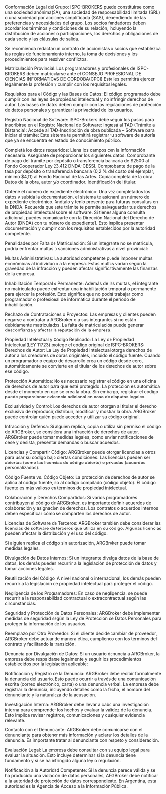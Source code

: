 Conformación Legal del Grupo:
ISPC-BROKERS puede constituirse como una sociedad anónima(SA), una sociedad de responsabilidad limitada (SRL) o una sociedad por acciones simplificada (SAS), dependiendo de las preferencias y necesidades del grupo.
Los socios fundadores deben acordar los términos y condiciones de su relación, incluyendo la distribución de acciones o participaciones, los derechos y obligaciones de cada socio y las cláusulas de salida.

Se recomienda redactar un contrato de accionistas o socios que establezca las reglas de funcionamiento interno, la toma de decisiones y los procedimientos para resolver conflictos.


Matriculación Provincial:
Los programadores y profesionales de ISPC-BROKERS deben matricularse ante el CONSEJO PROFESIONAL DE CIENCIAS INFORMATICAS DE CORDOBA(CPCI)
Esto les permitirá ejercer legalmente la profesión y cumplir con los requisitos legales.


Requisitos para el Código y las Bases de Datos:
El código programado debe cumplir con las leyes de propiedad intelectual y no infringir derechos de autor.
Las bases de datos deben cumplir con las regulaciones de protección de datos personales y garantizar la privacidad de los usuarios.


Registro Nacional de Software:
ISPC-Brokers debe seguir los pasos para inscribirse en el Registro Nacional de Software:
	Ingresá al TAD (Trámite a Distancia): Accede al TAD-Inscripción de obra publicada – Software para iniciar el trámite: Este sistema te permitirá registrar tu software de autoría que ya se encuentra en estado de conocimiento público.
	
Completá los datos requeridos: Llena los campos con la información necesaria. Asegúrate de proporcionar los siguientes datos:
	Comprobante de pago del trámite por depósito o transferencia bancaria de $2500 al Fondo Cooperador Ley 23.412 DNDA-CESSI.
	Comprobante de pago de la tasa por depósito o transferencia bancaria (0,2 % del costo del ejemplar, mínimo $4,11) al Fondo Nacional de las Artes.
	Copia completa de la obra.
	Datos de la obra, autor y/o coordinador.
	Identificación del titular.
	
Obtené el número de expediente electrónico: Una vez completados los datos y subida la documentación, el sistema te asignará un número de expediente electrónico. Anótalo y tenlo presente para futuras consultas en la DNDA.
	Recuerda que este trámite te permite salvaguardar tus derechos de propiedad intelectual sobre el software. Si tienes alguna consulta adicional, puedes comunicarte con la Dirección Nacional del Derecho de Autor (DNDA) con tu número de expediente1.
	Esto implica presentar documentación y cumplir con los requisitos establecidos por la autoridad competente.


Penalidades por Falta de Matriculación:
Si un integrante no se matricula, podría enfrentar multas o sanciones administrativas a nivel provincial:

Multas Administrativas:
La autoridad competente puede imponer multas económicas al individuo o a la empresa.
Estas multas varían según la gravedad de la infracción y pueden afectar significativamente las finanzas de la empresa.

Inhabilitación Temporal o Permanente:
Además de las multas, el integrante no matriculado puede enfrentar una inhabilitación temporal o permanente para ejercer la profesión.
Esto significa que no podrá trabajar como programador o profesional de informática durante el período de inhabilitación.

Rechazo de Contrataciones o Proyectos:
Las empresas y clientes pueden negarse a contratar a ARGBroker o a sus integrantes si no están debidamente matriculados.
La falta de matriculación puede generar desconfianza y afectar la reputación de la empresa.


Propiedad Intelectual y Código Replicado:
La Ley de Propiedad Intelectual(LEY 11723) protege el código original de ISPC-BROKERS:
Derechos de Autor:
La Ley de Propiedad Intelectual otorga derechos de autor a los creadores de obras originales, incluido el código fuente.
Cuando un programador o equipo de desarrollo crea un código desde cero, automáticamente se convierte en el titular de los derechos de autor sobre ese código.

Protección Automática:
No es necesario registrar el código en una oficina de derechos de autor para que esté protegido. La protección es automática desde el momento en que se crea la obra.
Sin embargo, registrar el código puede proporcionar evidencia adicional en caso de disputas legales.

Exclusividad y Control:
Los derechos de autor otorgan al titular el derecho exclusivo de reproducir, distribuir, modificar y mostrar la obra.
ARGBroker puede controlar quién puede acceder y utilizar su código original.

Infracción y Defensa:
Si alguien replica, copia o utiliza sin permiso el código de ARGBroker, se considera una infracción de derechos de autor.
ARGBroker puede tomar medidas legales, como enviar notificaciones de cese y desista, presentar demandas o buscar acuerdos.

Licencias y Compartir Código:
ARGBroker puede otorgar licencias a otros para usar su código bajo ciertas condiciones.
Las licencias pueden ser abiertas (como las licencias de código abierto) o privadas (acuerdos personalizados).

Código Fuente vs. Código Objeto:
La protección de derechos de autor se aplica al código fuente, no al código compilado (código objeto).
El código fuente es más valioso en términos de propiedad intelectual.

Colaboración y Derechos Compartidos:
Si varios programadores contribuyen al código de ARGBroker, es importante definir acuerdos de colaboración y asignación de derechos.
Los contratos o acuerdos internos deben especificar cómo se comparten los derechos de autor.

Licencias de Software de Terceros:
ARGBroker también debe considerar las licencias de software de terceros que utiliza en su código.
Algunas licencias pueden afectar la distribución y el uso del código.


Si alguien replica el código sin autorización, ARGBroker puede tomar medidas legales.


Divulgación de Datos Internos:
Si un integrante divulga datos de la base de datos, los demás pueden recurrir a la legislación de protección de datos y tomar acciones legales.


Reutilización del Código:
A nivel nacional o internacional, los demás pueden recurrir a la legislación de propiedad intelectual para proteger el código.


Negligencia de los Programadores:
En caso de negligencia, se puede recurrir a la responsabilidad contractual o extracontractual según las circunstancias.


Seguridad y Protección de Datos Personales:
ARGBroker debe implementar medidas de seguridad según la Ley de Protección de Datos Personales para proteger la información de los usuarios.


Reemplazo por Otro Proveedor:
Si el cliente decide cambiar de proveedor, ARGBroker debe actuar de manera ética, cumpliendo con los términos del contrato y facilitando la transición.


Denuncia por Divulgación de Datos:
Si un usuario denuncia a ARGBroker, la empresa debe respaldarse legalmente y seguir los procedimientos establecidos por la legislación aplicable:

Notificación y Registro de la Denuncia:
ARGBroker debe recibir formalmente la denuncia del usuario. Esto puede ocurrir a través de una comunicación escrita (correo electrónico, carta) o una denuncia verbal.
La empresa debe registrar la denuncia, incluyendo detalles como la fecha, el nombre del denunciante y la naturaleza de la acusación.

Investigación Interna:
ARGBroker debe llevar a cabo una investigación interna para comprender los hechos y evaluar la validez de la denuncia.
Esto implica revisar registros, comunicaciones y cualquier evidencia relevante.

Contacto con el Denunciante:
ARGBroker debe comunicarse con el denunciante para obtener más información y aclarar los detalles de la denuncia.
Es importante tratar al denunciante con respeto y consideración.

Evaluación Legal:
La empresa debe consultar con su equipo legal para evaluar la situación.
Esto incluye determinar si la denuncia tiene fundamento y si se ha infringido alguna ley o regulación.

Notificación a la Autoridad Competente:
Si la denuncia parece válida y se ha producido una violación de datos personales, ARGBroker debe notificar a la autoridad de protección de datos correspondiente.
En Argentina, esta autoridad es la Agencia de Acceso a la Información Pública.
